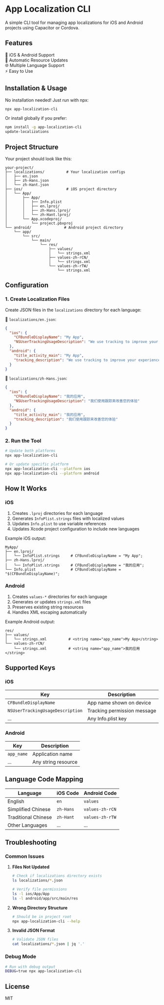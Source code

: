 # App Localization CLI

A simple CLI tool for managing app localizations for iOS and Android projects using Capacitor or Cordova.

## Features

📱 iOS & Android Support  
🔄 Automatic Resource Updates  
🌐 Multiple Language Support  
⚡️ Easy to Use

## Installation & Usage

No installation needed! Just run with npx:

```bash
npx app-localization-cli
```

Or install globally if you prefer:

```bash
npm install -g app-localization-cli
update-localizations
```

## Project Structure

Your project should look like this:

```
your-project/
├── localizations/          # Your localization configs
│   ├── en.json
│   ├── zh-Hans.json
│   └── zh-Hant.json
├── ios/                    # iOS project directory
│   └── App/
│       ├── App/
│       │   ├── Info.plist
│       │   ├── en.lproj/
│       │   ├── zh-Hans.lproj/
│       │   └── zh-Hant.lproj/
│       └── App.xcodeproj/
│           └── project.pbxproj
└── android/               # Android project directory
    └── app/
        └── src/
            └── main/
                └── res/
                    ├── values/
                    │   └── strings.xml
                    ├── values-zh-rCN/
                    │   └── strings.xml
                    └── values-zh-rTW/
                        └── strings.xml
```

## Configuration

### 1. Create Localization Files

Create JSON files in the `localizations` directory for each language:

📄 `localizations/en.json`:

```json
{
  "ios": {
    "CFBundleDisplayName": "My App",
    "NSUserTrackingUsageDescription": "We use tracking to improve your experience"
  },
  "android": {
    "title_activity_main": "My App",
    "tracking_description": "We use tracking to improve your experience"
  }
}
```

📄 `localizations/zh-Hans.json`:

```json
{
  "ios": {
    "CFBundleDisplayName": "我的应用",
    "NSUserTrackingUsageDescription": "我们使用跟踪来改善您的体验"
  },
  "android": {
    "title_activity_main": "我的应用",
    "tracking_description": "我们使用跟踪来改善您的体验"
  }
}
```

### 2. Run the Tool

```bash
# Update both platforms
npx app-localization-cli

# Or update specific platform
npx app-localization-cli --platform ios
npx app-localization-cli --platform android
```

## How It Works

### iOS

1. Creates `.lproj` directories for each language
2. Generates `InfoPlist.strings` files with localized values
3. Updates `Info.plist` to use variable references
4. Updates Xcode project configuration to include new languages

Example iOS output:

```
MyApp/
├── en.lproj/
│   └── InfoPlist.strings     # CFBundleDisplayName = "My App";
├── zh-Hans.lproj/
│   └── InfoPlist.strings     # CFBundleDisplayName = "我的应用";
└── Info.plist                # CFBundleDisplayName = "$(CFBundleDisplayName)";
```

### Android

1. Creates `values-*` directories for each language
2. Generates or updates `strings.xml` files
3. Preserves existing string resources
4. Handles XML escaping automatically

Example Android output:

```
res/
├── values/
│   └── strings.xml          # <string name="app_name">My App</string>
└── values-zh-rCN/
    └── strings.xml          # <string name="app_name">我的应用</string>
```

## Supported Keys

### iOS

| Key                              | Description                 |
| -------------------------------- | --------------------------- |
| `CFBundleDisplayName`            | App name shown on device    |
| `NSUserTrackingUsageDescription` | Tracking permission message |
| ...                              | Any Info.plist key          |

### Android

| Key        | Description         |
| ---------- | ------------------- |
| `app_name` | Application name    |
| ...        | Any string resource |

## Language Code Mapping

| Language            | iOS Code  | Android Code    |
| ------------------- | --------- | --------------- |
| English             | `en`      | `values`        |
| Simplified Chinese  | `zh-Hans` | `values-zh-rCN` |
| Traditional Chinese | `zh-Hant` | `values-zh-rTW` |
| Other Languages     | ...       | ...             |

## Troubleshooting

### Common Issues

1. **Files Not Updated**

   ```bash
   # Check if localizations directory exists
   ls localizations/*.json

   # Verify file permissions
   ls -l ios/App/App
   ls -l android/app/src/main/res
   ```

2. **Wrong Directory Structure**

   ```bash
   # Should be in project root
   npx app-localization-cli --help
   ```

3. **Invalid JSON Format**
   ```bash
   # Validate JSON files
   cat localizations/*.json | jq '.'
   ```

### Debug Mode

```bash
# Run with debug output
DEBUG=true npx app-localization-cli
```

## License

MIT
